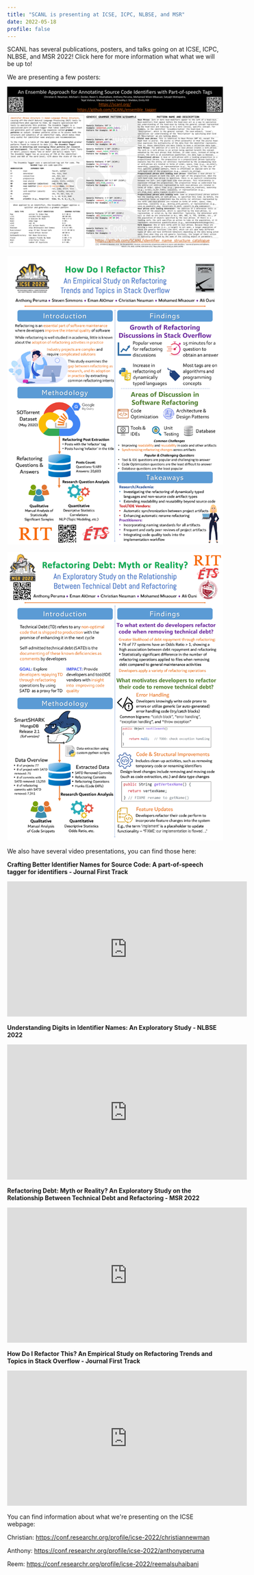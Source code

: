 ```yaml
---
title: "SCANL is presenting at ICSE, ICPC, NLBSE, and MSR"
date: 2022-05-18
profile: false
---
```


SCANL has several publications, posters, and talks going on at ICSE, ICPC, NLBSE, and MSR 2022! Click here for more information what what we will be up to!

<!--more-->
We are presenting a few posters:

![ICSE Poster - Ensemble Tagger](ensemble_poster_icse2022.png)

![ICSE Poster - StackOverflow Refactoring](stackoverflow_poster_icse2022.png)

![MSR Poster - Refactoring Tech Debt](miningchallenge_poster_msr2022.png)

We also have several video presentations, you can find those here:

**Crafting Better Identifier Names for Source Code: A part-of-speech tagger for identifiers - Journal First Track**

<iframe width="560" height="315" src="https://www.youtube.com/embed/LslNjnh1f54" title="YouTube video player" frameborder="0" allow="accelerometer; autoplay; clipboard-write; encrypted-media; gyroscope; picture-in-picture" allowfullscreen></iframe>

**Understanding Digits in Identifier Names: An Exploratory Study - NLBSE 2022**
<iframe width="560" height="315" src="https://www.youtube.com/embed/ERD6GTFzOxY" title="YouTube video player" frameborder="0" allow="accelerometer; autoplay; clipboard-write; encrypted-media; gyroscope; picture-in-picture" allowfullscreen></iframe>

**Refactoring Debt: Myth or Reality? An Exploratory Study on the Relationship Between Technical Debt and Refactoring - MSR 2022**
<iframe width="560" height="315" src="https://www.youtube.com/embed/Z_OSZOVYrLc" title="YouTube video player" frameborder="0" allow="accelerometer; autoplay; clipboard-write; encrypted-media; gyroscope; picture-in-picture" allowfullscreen></iframe>

**How Do I Refactor This? An Empirical Study on Refactoring Trends and Topics in Stack Overflow - Journal First Track**
<iframe width="560" height="315" src="https://www.youtube.com/embed/suWRL2nmxMs" title="YouTube video player" frameborder="0" allow="accelerometer; autoplay; clipboard-write; encrypted-media; gyroscope; picture-in-picture" allowfullscreen></iframe>


You can find information about what we're presenting on the ICSE webpage:


Christian: https://conf.researchr.org/profile/icse-2022/christiannewman

Anthony: https://conf.researchr.org/profile/icse-2022/anthonyperuma

Reem: https://conf.researchr.org/profile/icse-2022/reemalsuhaibani

